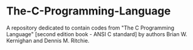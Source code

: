 # The-C-Programming-Language
A repository dedicated to contain codes from "The C Programming Language" [second edition book - ANSI C standard] by authors Brian W. Kernighan and Dennis M. Ritchie.
